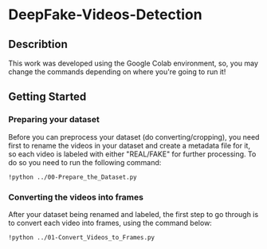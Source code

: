 # DeepFake-Videos-Detection
## Describtion
This work was developed using the Google Colab environment, so, you may change the commands depending on where you're going to run it! 
## Getting Started

### Preparing your dataset
Before you can preprocess your dataset (do converting/cropping), you need first to rename the videos in your dataset and create a metadata file for it, so each video is labeled with either "REAL/FAKE" for further processing. To do so you need to run the following command:
```
!python ../00-Prepare_the_Dataset.py
```
### Converting the videos into frames
After your dataset being renamed and labeled, the first step to go through is to convert each video into frames, using the command below: 
```
!python ../01-Convert_Videos_to_Frames.py
```
